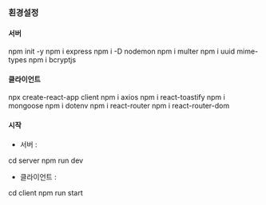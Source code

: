 ### 횐경설정

#### 서버
npm init -y
npm i express
npm i -D nodemon
npm i multer
npm i uuid mime-types
npm i bcryptjs

#### 클라이언트
npx create-react-app client
npm i axios
npm i react-toastify
npm i mongoose
npm i dotenv
npm i react-router
npm i react-router-dom

#### 시작
- 서버 : 

cd server
npm run dev

- 클라이언트 : 

cd client
npm run start
